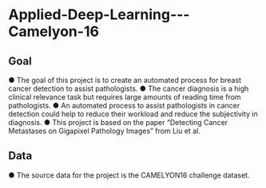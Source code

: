# Applied-Deep-Learning---Camelyon-16

## Goal

● The goal of this project is to create an automated process for breast cancer
detection to assist pathologists.
● The cancer diagnosis is a high clinical relevance task but requires large
amounts of reading time from pathologists.
● An automated process to assist pathologists in cancer detection could help to
reduce their workload and reduce the subjectivity in diagnosis.
● This project is based on the paper “Detecting Cancer Metastases on Gigapixel
Pathology Images” from Liu et al.

## Data

● The source data for the project is the CAMELYON16 challenge dataset.
